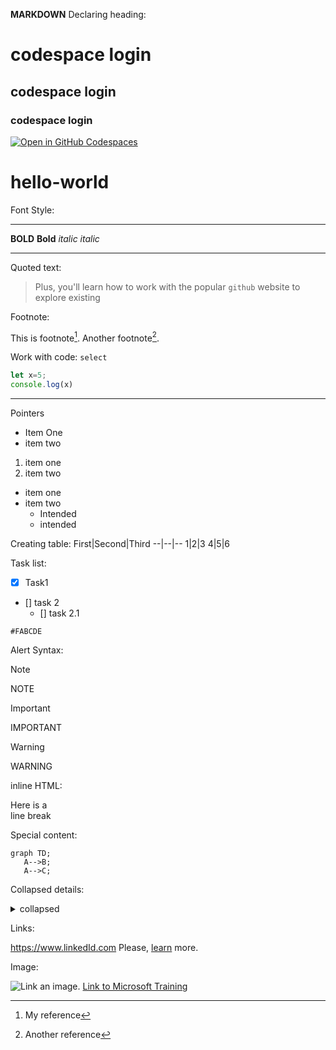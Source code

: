 **MARKDOWN**
Declaring heading:

# codespace login
## codespace login
### codespace login

[![Open in GitHub Codespaces](https://github.com/codespaces/badge.svg)](https://codespaces.new/Poorna1152/hello-world) 

# hello-world

Font Style:
***
**BOLD**
__Bold__
*italic*
_italic_
***
Quoted text:

> Plus, you'll learn how to work with the popular `github` website to explore existing

Footnote:

This is footnote[^1]. Another footnote[^2].
[^1]: My reference
[^2]: Another reference

Work with code:
`select`

``` js
let x=5;
console.log(x)
```
____
Pointers

- Item One
- item two

1. item one
2. item two
   
* item one
* item two
  - Intended
  - intended
  
 Creating table:
  First|Second|Third
  --|--|--
  1|2|3
  4|5|6

Task list:

- [X] Task1
- [] task 2
   - [] task 2.1

`#FABCDE`

Alert Syntax:

> [!NOTE]
> NOTE

> [!IMPORTANT]
> IMPORTANT

> [!WARNING]
>  WARNING


inline HTML:

Here is a<br />line break

Special content:

```mermaid
graph TD;
   A-->B;
   A-->C;
```

Collapsed details:

<details>
<summary>collapsed</summary>

# Header

This is the copy for the collapsed text.
</details>

Links:

https://www.linkedId.com 
Please, [learn](https://www.linkedIn.com) more.

Image:

![Link an image.](/learn/azure-devops/shared/media/mara.png)
[Link to Microsoft Training](/training)
